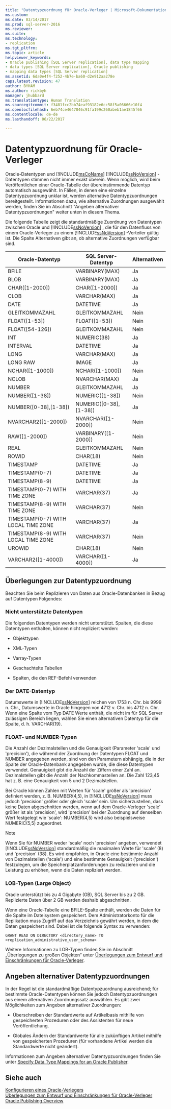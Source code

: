 ```yaml
---
title: "Datentypzuordnung für Oracle-Verleger | Microsoft-Dokumentation"
ms.custom: 
ms.date: 03/14/2017
ms.prod: sql-server-2016
ms.reviewer: 
ms.suite: 
ms.technology:
- replication
ms.tgt_pltfrm: 
ms.topic: article
helpviewer_keywords:
- Oracle publishing [SQL Server replication], data type mapping
- data types [SQL Server replication], Oracle publishing
- mapping data types [SQL Server replication]
ms.assetid: 6da0e4f4-f252-4b7e-ba60-d2e912aa278e
caps.latest.revision: 47
author: BYHAM
ms.author: rickbyh
manager: jhubbard
ms.translationtype: Human Translation
ms.sourcegitcommit: f3481fcc2bb74eaf93182e6cc58f5a06666e10f4
ms.openlocfilehash: 6eb74ce4647046c91fa199c260abeb1ae1845f66
ms.contentlocale: de-de
ms.lasthandoff: 06/22/2017

---
```

# <a name="data-type-mapping-for-oracle-publishers"></a>Datentypzuordnung für Oracle-Verleger
  Oracle-Datentypen und [!INCLUDE[msCoName](../../../includes/msconame-md.md)] [!INCLUDE[ssNoVersion](../../../includes/ssnoversion-md.md)] -Datentypen stimmen nicht immer exakt überein. Wenn möglich, wird beim Veröffentlichen einer Oracle-Tabelle der übereinstimmende Datentyp automatisch ausgewählt. In Fällen, in denen eine einzelne Datentypzuordnung unklar ist, werden alternative Datentypzuordnungen bereitgestellt. Informationen dazu, wie alternative Zuordnungen ausgewählt werden, finden Sie im Abschnitt "Angeben alternativer Datentypzuordnungen" weiter unten in diesem Thema.  
  
 Die folgende Tabelle zeigt die standardmäßige Zuordnung von Datentypen zwischen Oracle und [!INCLUDE[ssNoVersion](../../../includes/ssnoversion-md.md)] , die für den Datenfluss von einem Oracle-Verleger zu einem [!INCLUDE[ssNoVersion](../../../includes/ssnoversion-md.md)] -Verteiler gültig ist. Die Spalte Alternativen gibt an, ob alternative Zuordnungen verfügbar sind.  
  
|Oracle-Datentyp|SQL Server-Datentyp|Alternativen|  
|----------------------|--------------------------|------------------|  
|BFILE|VARBINARY(MAX)|Ja|  
|BLOB|VARBINARY(MAX)|Ja|  
|CHAR([1-2000])|CHAR([1-2000])|Ja|  
|CLOB|VARCHAR(MAX)|Ja|  
|DATE|DATETIME|Ja|  
|GLEITKOMMAZAHL|GLEITKOMMAZAHL|Nein|  
|FLOAT([1-53])|FLOAT([1-53])|Nein|  
|FLOAT([54-126])|GLEITKOMMAZAHL|Nein|  
|INT|NUMERIC(38)|Ja|  
|INTERVAL|DATETIME|Ja|  
|LONG|VARCHAR(MAX)|Ja|  
|LONG RAW|IMAGE|Ja|  
|NCHAR([1-1000])|NCHAR([1-1000])|Nein|  
|NCLOB|NVARCHAR(MAX)|Ja|  
|NUMBER|GLEITKOMMAZAHL|Ja|  
|NUMBER([1-38])|NUMERIC([1-38])|Nein|  
|NUMBER([0-38],[1-38])|NUMERIC([0-38],[1-38])|Ja|  
|NVARCHAR2([1-2000])|NVARCHAR([1-2000])|Nein|  
|RAW([1-2000])|VARBINARY([1-2000])|Nein|  
|REAL|GLEITKOMMAZAHL|Nein|  
|ROWID|CHAR(18)|Nein|  
|TIMESTAMP|DATETIME|Ja|  
|TIMESTAMP(0-7)|DATETIME|Ja|  
|TIMESTAMP(8-9)|DATETIME|Ja|  
|TIMESTAMP(0-7) WITH TIME ZONE|VARCHAR(37)|Ja|  
|TIMESTAMP(8-9) WITH TIME ZONE|VARCHAR(37)|Nein|  
|TIMESTAMP(0-7) WITH LOCAL TIME ZONE|VARCHAR(37)|Ja|  
|TIMESTAMP(8-9) WITH LOCAL TIME ZONE|VARCHAR(37)|Nein|  
|UROWID|CHAR(18)|Nein|  
|VARCHAR2([1-4000])|VARCHAR([1-4000])|Ja|  
  
## <a name="considerations-for-data-type-mapping"></a>Überlegungen zur Datentypzuordnung  
 Beachten Sie beim Replizieren von Daten aus Oracle-Datenbanken in Bezug auf Datentypen Folgendes:  
  
### <a name="unsupported-data-types"></a>Nicht unterstützte Datentypen  
 Die folgenden Datentypen werden nicht unterstützt. Spalten, die diese Datentypen enthalten, können nicht repliziert werden:  
  
-   Objekttypen  
  
-   XML-Typen  
  
-   Varray-Typen  
  
-   Geschachtelte Tabellen  
  
-   Spalten, die den REF-Befehl verwenden  
  
### <a name="the-date-data-type"></a>Der DATE-Datentyp  
 Datumswerte in [!INCLUDE[ssNoVersion](../../../includes/ssnoversion-md.md)] reichen von 1753 n. Chr. bis 9999 n. Chr., Datumswerte in Oracle hingegen von 4712 v. Chr. bis 4712 n. Chr. Wenn eine Spalte vom Typ DATE Werte enthält, die nicht im für SQL Server zulässigen Bereich liegen, wählen Sie einen alternativen Datentyp für die Spalte, d. h. VARCHAR(19).  
  
### <a name="float-and-number-types"></a>FLOAT- und NUMBER-Typen  
 Die Anzahl der Dezimalstellen und die Genauigkeit (Parameter 'scale' und 'precision'), die während der Zuordnung der Datentypen FLOAT und NUMBER angegeben werden, sind von den Parametern abhängig, die in der Spalte der Oracle-Datenbank angegeben wurde, die diese Datentypen verwendet. Genauigkeit gibt die Anzahl der Ziffern einer Zahl an. Dezimalstellen gibt die Anzahl der Nachkommastellen an. Die Zahl 123,45 hat z. B. eine Genauigkeit von 5 und 2 Dezimalstellen.  
  
 Bei Oracle können Zahlen mit Werten für 'scale' größer als 'precision' definiert werden, z. B. NUMBER(4,5), in [!INCLUDE[ssNoVersion](../../../includes/ssnoversion-md.md)] muss jedoch 'precision' größer oder gleich 'scale' sein. Um sicherzustellen, dass keine Daten abgeschnitten werden, wenn auf dem Oracle-Verleger 'scale' größer ist als 'precision', wird 'precision' bei der Zuordnung auf denselben Wert festgelegt wie 'scale': NUMBER(4,5) wird also beispielsweise NUMERIC(5,5) zugeordnet.  
  
> [!NOTE]  
>  Wenn Sie für NUMBER weder 'scale' noch 'precision' angeben, verwendet [!INCLUDE[ssNoVersion](../../../includes/ssnoversion-md.md)] standardmäßig die maximalen Werte für 'scale' (8) und 'precision' (38). Es wird empfohlen, in Oracle eine bestimmte Anzahl von Dezimalstellen ('scale') und eine bestimmte Genauigkeit ('precision') festzulegen, um die Speicherplatzanforderungen zu reduzieren und die Leistung zu erhöhen, wenn die Daten repliziert werden.  
  
### <a name="large-object-types"></a>LOB-Typen (Large Object)  
 Oracle unterstützt bis zu 4 Gigabyte (GB), SQL Server bis zu 2 GB. Replizierte Daten über 2 GB werden deshalb abgeschnitten.  
  
 Wenn eine Oracle-Tabelle eine BFILE-Spalte enthält, werden die Daten für die Spalte im Dateisystem gespeichert. Dem Administratorkonto für die Replikation muss Zugriff auf das Verzeichnis gewährt werden, in dem die Daten gespeichert sind. Dabei ist die folgende Syntax zu verwenden:  
  
 `GRANT READ ON DIRECTORY <directory_name> TO <replication_administrative_user_schema>`  
  
 Weitere Informationen zu LOB-Typen finden Sie im Abschnitt „Überlegungen zu großen Objekten“ unter [Überlegungen zum Entwurf und Einschränkungen für Oracle-Verleger](../../../relational-databases/replication/non-sql/design-considerations-and-limitations-for-oracle-publishers.md).  
  
## <a name="specifying-alternative-data-type-mappings"></a>Angeben alternativer Datentypzuordnungen  
 In der Regel ist die standardmäßige Datentypzuordnung ausreichend; für bestimmte Oracle-Datentypen können Sie jedoch Datentypzuordnungen aus einem alternativen Zuordnungssatz auswählen. Es gibt zwei Möglichkeiten zum Angeben alternativer Zuordnungen:  
  
-   Überschreiben der Standardwerte auf Artikelbasis mithilfe von gespeicherten Prozeduren oder des Assistenten für neue Veröffentlichung.  
  
-   Globales Ändern der Standardwerte für alle zukünftigen Artikel mithilfe von gespeicherten Prozeduren (für vorhandene Artikel werden die Standardwerte nicht geändert).  
  
 Informationen zum Angeben alternativer Datentypzuordnungen finden Sie unter [Specify Data Type Mappings for an Oracle Publisher](../../../relational-databases/replication/publish/specify-data-type-mappings-for-an-oracle-publisher.md).  
  
## <a name="see-also"></a>Siehe auch  
 [Konfigurieren eines Oracle-Verlegers](../../../relational-databases/replication/non-sql/configure-an-oracle-publisher.md)   
 [Überlegungen zum Entwurf und Einschränkungen für Oracle-Verleger](../../../relational-databases/replication/non-sql/design-considerations-and-limitations-for-oracle-publishers.md)   
 [Oracle Publishing Overview](../../../relational-databases/replication/non-sql/oracle-publishing-overview.md)  
  
  
